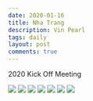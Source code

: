 ```yaml
---
date: 2020-01-16
title: Nha Trang
description: Vin Pearl
tags: daily
layout: post
comments: true
---
```

2020 Kick Off Meeting

<img src="https://n2wb.files.wordpress.com/2020/01/8d75887f-ccd5-4bf8-9402-a816afc4d744-31445-0000113f9c6e0b65.jpg" class="size-full wp-image-297">

<img src="https://n2wb.files.wordpress.com/2020/01/92be01a4-6f12-46a1-a9ae-bcf30404d29d-31653-00001160bc780232.jpg" class="size-full wp-image-303">

<img src="https://n2wb.files.wordpress.com/2020/01/6829524d-6ad9-456d-ae62-f09432a9f8d4-31653-000011611816f641.jpg" class="size-full wp-image-299">

<img src="https://n2wb.files.wordpress.com/2020/01/13202af8-706a-4d33-8deb-72eaa534b373-32329-00001186555efd73.jpg" class="size-full wp-image-298">

<img src="https://n2wb.files.wordpress.com/2020/01/fb03c38b-f818-4c71-885d-525dde97f510-33326-000011ddda68e0ee.jpg" class="size-full wp-image-301">

<img src="https://n2wb.files.wordpress.com/2020/01/011147f4-c509-4093-86f3-96399ed18ae8-33326-000011de1d92a7fd.jpg" class="size-full wp-image-302">

<img src="https://n2wb.files.wordpress.com/2020/01/15216160-4380-4131-a0fc-733d2deb2084-34087-0000123474babb44.jpg" class="size-full wp-image-300">
